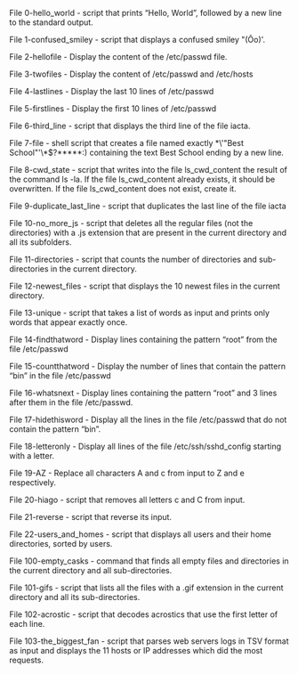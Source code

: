 File 0-hello_world - script that prints “Hello, World”, followed by a new line to the standard output.

File 1-confused_smiley - script that displays a confused smiley "(Ôo)'.

File 2-hellofile - Display the content of the /etc/passwd file.

File 3-twofiles - Display the content of /etc/passwd and /etc/hosts

File 4-lastlines - Display the last 10 lines of /etc/passwd

File 5-firstlines - Display the first 10 lines of /etc/passwd

File 6-third_line - script that displays the third line of the file iacta.

File 7-file - shell script that creates a file named exactly \*\\'"Best School"\'\\*$\?\*\*\*\*\*:) containing the text Best School ending by a new line.

File 8-cwd_state - script that writes into the file ls_cwd_content the result of the command ls -la. If the file ls_cwd_content already exists, it should be overwritten. If the file ls_cwd_content does not exist, create it.

File 9-duplicate_last_line - script that duplicates the last line of the file iacta

File 10-no_more_js - script that deletes all the regular files (not the directories) with a .js extension that are present in the current directory and all its subfolders.

File 11-directories - script that counts the number of directories and sub-directories in the current directory.

File 12-newest_files - script that displays the 10 newest files in the current directory.

File 13-unique - script that takes a list of words as input and prints only words that appear exactly once.

File 14-findthatword - Display lines containing the pattern “root” from the file /etc/passwd

File 15-countthatword - Display the number of lines that contain the pattern “bin” in the file /etc/passwd

File 16-whatsnext - Display lines containing the pattern “root” and 3 lines after them in the file /etc/passwd.

File 17-hidethisword - Display all the lines in the file /etc/passwd that do not contain the pattern “bin”.

File 18-letteronly - Display all lines of the file /etc/ssh/sshd_config starting with a letter.

File 19-AZ - Replace all characters A and c from input to Z and e respectively.

File 20-hiago - script that removes all letters c and C from input.

File 21-reverse - script that reverse its input.

File 22-users_and_homes - script that displays all users and their home directories, sorted by users.

File 100-empty_casks - command that finds all empty files and directories in the current directory and all sub-directories.

File 101-gifs - script that lists all the files with a .gif extension in the current directory and all its sub-directories.

File 102-acrostic - script that decodes acrostics that use the first letter of each line.

File 103-the_biggest_fan - script that parses web servers logs in TSV format as input and displays the 11 hosts or IP addresses which did the most requests.
